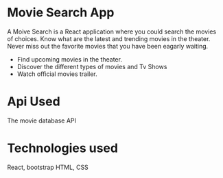 # Movie Search App


A Moive Search is a React application where you could search the movies of choices. Know what are the latest and trending movies in the theater.
Never miss out the favorite movies that you have been eagarly waiting.

- Find upcoming movies in the theater.
- Discover the different types of movies and Tv Shows
- Watch official movies trailer.


# Api Used
The movie database API

# Technologies used 
React, bootstrap HTML, CSS
